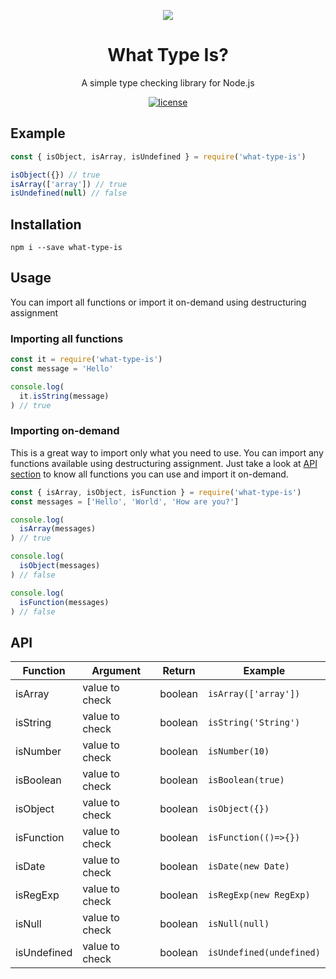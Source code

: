 <p align="center"><img src="https://cdn.pixabay.com/photo/2016/03/08/07/08/question-1243504__340.png"/></p>
<h1 align="center">What Type Is?</h1>
<p align="center">A simple type checking library for Node.js</>

<p align="center"><a href="https://github.com/daltonmenezes/uni/blob/master/LICENSE"><img src="https://img.shields.io/github/license/mashape/apistatus.svg" alt="license"/></a></p>

## Example
```js
const { isObject, isArray, isUndefined } = require('what-type-is')

isObject({}) // true
isArray(['array']) // true
isUndefined(null) // false
```

## Installation
```
npm i --save what-type-is
```

## Usage
You can import all functions or import it on-demand using destructuring assignment

### Importing all functions
```js
const it = require('what-type-is')
const message = 'Hello'

console.log(
  it.isString(message)
) // true
```
### Importing on-demand
This is a great way to import only what you need to use. You can import any functions available using destructuring assignment. Just take a look at [API section](#api) to know all functions you can use and import it on-demand.
```js
const { isArray, isObject, isFunction } = require('what-type-is')
const messages = ['Hello', 'World', 'How are you?']

console.log(
  isArray(messages)
) // true

console.log(
  isObject(messages)
) // false

console.log(
  isFunction(messages)
) // false
```


## API

| Function | Argument | Return |Example |
| --- | --- | --- |--- |
| isArray | value to check | boolean  | `isArray(['array'])` |
| isString | value to check | boolean | `isString('String')` |
| isNumber | value to check | boolean | `isNumber(10)` |
| isBoolean | value to check | boolean | `isBoolean(true)` |
| isObject | value to check | boolean | `isObject({})` |
| isFunction | value to check | boolean | `isFunction(()=>{})` |
| isDate | value to check | boolean | `isDate(new Date)` |
| isRegExp | value to check | boolean | `isRegExp(new RegExp)` |
| isNull | value to check | boolean | `isNull(null)` |
| isUndefined | value to check | boolean | `isUndefined(undefined)` |
